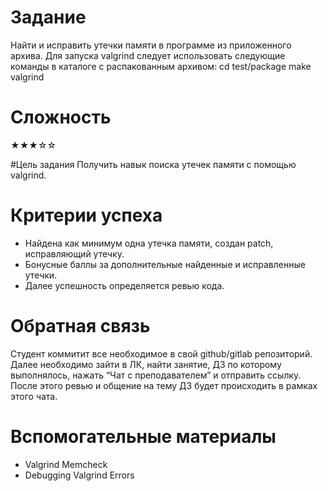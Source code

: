 # Задание
Найти и исправить утечки памяти в программе из приложенного архива.
Для запуска valgrind следует использовать следующие команды в каталоге с распакованным архивом:
cd test/package
make valgrind

# Сложность
★★★☆☆

#Цель задания
Получить навык поиска утечек памяти с помощью valgrind.

# Критерии успеха
- Найдена как минимум одна утечка памяти, создан patch, исправляющий утечку.
- Бонусные баллы за дополнительные найденные и исправленные утечки.
- Далее успешность определяется ревью кода.

# Обратная связь
Cтудент коммитит все необходимое в свой github/gitlab репозиторий. Далее необходимо зайти в ЛК, найти
занятие, ДЗ по которому выполнялось, нажать “Чат с преподавателем” и отправить ссылку. После этого
ревью и общение на тему ДЗ будет происходить в рамках этого чата.

# Вспомогательные материалы
- Valgrind Memcheck
- Debugging Valgrind Errors

